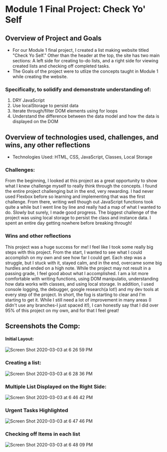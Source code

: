 # Module 1 Final Project:  Check Yo' Self

## Overview of Project and Goals

*   For our Module 1 final project, I created a list making website titled "Check Yo Self."  Other than the header at the top, the site has two main sections:  A left side for creating to-do lists, and a right side for viewing created lists and checking off completed tasks.
*   The Goals of the project were to utlize the concepts taught in Module 1 while creating the website. 

### Specifically, to solidify and demonstrate understanding of:
1. DRY JavaScript
2. Use localStorage to persist data
3. Iterate through/filter DOM elements using for loops
4. Understand the difference between the data model and how the data is displayed on the DOM

## Overview of technologies used, challenges, and wins, any other reflections

* Technologies Used:  HTML, CSS, JavaScript, Classes, Local Storage

### Challenges:

From the beginning, I looked at this project as a great opportunity to show what I knew challenge myself to really think through the concepts.  I found the entire project challenging but in the end, very rewarding.  I had never used Flexbox before so learning and implementing that was the first challenge.  From there, writing well though out JavaScript functions took quite a while but I went line by line and really had a map of what I wanted to do.  Slowly but surely, I made good progress.  The biggest challenge of the project was using local storage to persist the class and instance data.  I spent an entire day getting nowhere before breaking through!

### Wins and other reflections

This project was a huge success for me!  I feel like I took some really big steps with this project. From the start, I wanted to see what I could accomplish on my own and see how far I could get.  Each step was a struggle, but I stuck with it, stayed calm, and in the end, overcame some big hurdles and ended on a high note.  While the project may not result in a passing grade, I feel good about what I accomplished.  I am a lot more comfortable with writing functions, using DOM manipulatio, understanding how data works with classes, and using local storage. In addition, I used console logging, the debugger, google research(a lot!) and my dev tools at every step of the project.  In short, the fog is starting to clear and I'm starting to get it.  While I still need a lot of improvement in many areas (I didn't use any branches-I just spaced it!), I can honestly say that I did over 95% of this project on my own, and for that I feel great!  



## Screenshots the Comp:

#### Initial Layout:
![Screen Shot 2020-03-03 at 6 26 59 PM](https://user-images.githubusercontent.com/44849120/75839154-fe9c1500-5dbf-11ea-90bf-134cf4e7c932.png)

### Creating a list:
![Screen Shot 2020-03-03 at 6 28 36 PM](https://user-images.githubusercontent.com/44849120/75839247-4c188200-5dc0-11ea-8752-69ef1d2434db.png)

### Multiple List Displayed on the Right Side:
![Screen Shot 2020-03-03 at 6 46 42 PM](https://user-images.githubusercontent.com/44849120/75839308-766a3f80-5dc0-11ea-9ded-c3befbf914fd.png)

### Urgent Tasks Highlighted
![Screen Shot 2020-03-03 at 6 47 46 PM](https://user-images.githubusercontent.com/44849120/75839359-96016800-5dc0-11ea-8edf-10b293522cd0.png)

### Checking off Items in each list

![Screen Shot 2020-03-03 at 6 48 09 PM](https://user-images.githubusercontent.com/44849120/75839410-add8ec00-5dc0-11ea-9e62-be768264038b.png)








